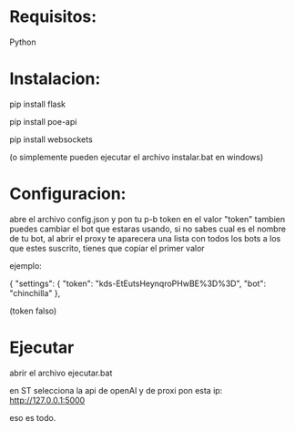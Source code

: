 # Requisitos: 
Python

# Instalacion:
pip install flask

pip install poe-api

pip install websockets

(o simplemente pueden ejecutar el archivo instalar.bat en windows)

# Configuracion:
abre el archivo config.json y pon tu p-b token en el valor "token"
tambien puedes cambiar el bot que estaras usando, si no sabes cual es el nombre de tu bot, al abrir el proxy te aparecera una lista con todos los bots a los que estes suscrito, tienes que copiar el primer valor

ejemplo:

{
  "settings": {
    "token": "kds-EtEutsHeynqroPHwBE%3D%3D",
    "bot": "chinchilla"
  },

(token falso)

# Ejecutar
abrir el archivo ejecutar.bat

en ST selecciona la api de openAI y de proxi pon esta ip:
http://127.0.0.1:5000


eso es todo.
